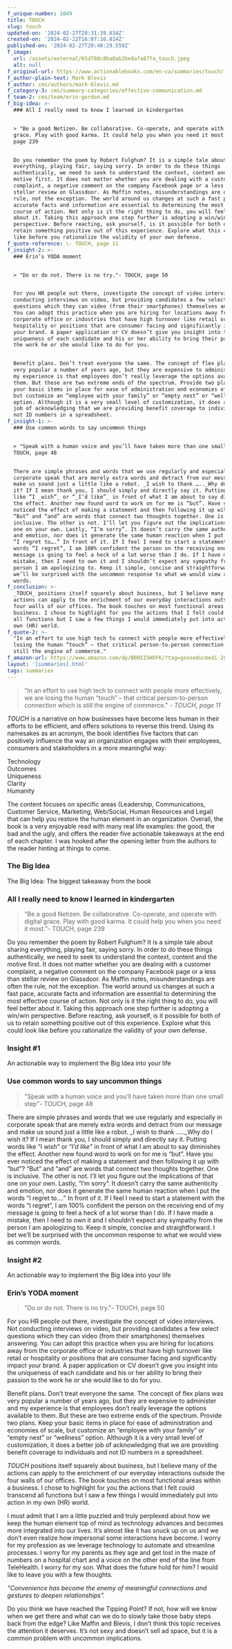 ```yaml
---
f_unique-number: 1049
title: TOUCH
slug: touch
updated-on: '2024-02-27T20:31:39.834Z'
created-on: '2024-02-22T16:07:16.814Z'
published-on: '2024-02-27T20:40:29.559Z'
f_image:
  url: /assets/external/65d780c8ba0ab2be8afa67fa_touch.jpeg
  alt: null
f_original-url: https://www.actionablebooks.com/en-ca/summaries/touch/
f_author-plain-text: Mark Blevis
f_author: cms/authors/mark-blevis.md
f_category-3: cms/summary-categories/effective-communication.md
f_team-2: cms/team/erin-gordon.md
f_big-idea: >-
  ### All I really need to know I learned in kindergarten


  > "Be a good Netizen. Be collaborative. Co-operate, and operate with digital
  grace. Play with good karma. It could help you when you need it most."- TOUCH,
  page 239


  Do you remember the poem by Robert Fulghum? It is a simple tale about sharing
  everything, playing fair, saying sorry. In order to do these things
  authentically, we need to seek to understand the context, content and the
  motive first. It does not matter whether you are dealing with a customer
  complaint, a negative comment on the company Facebook page or a less than
  stellar review on Glassdoor. As Maffin notes, misunderstandings are often the
  rule, not the exception. The world around us changes at such a fast pace,
  accurate facts and information are essential to determining the most effective
  course of action. Not only is it the right thing to do, you will feel better
  about it. Taking this approach one step further is adopting a win/win
  perspective. Before reacting, ask yourself, is it possible for both of us to
  retain something positive out of this experience. Explore what this could look
  like before you rationalize the validity of your own defense.
f_quote-reference: \- TOUCH, page 11
f_insight-2: >-
  ### Erin’s YODA moment


  > "Do or do not. There is no try."- TOUCH, page 50


  For you HR people out there, investigate the concept of video interviews. Not
  conducting interviews on video, but providing candidates a few select
  questions which they can video (from their smartphones) themselves answering.
  You can adopt this practice when you are hiring for locations away from the
  corporate office or industries that have high turnover like retail or
  hospitality or positions that are consumer facing and significantly impact
  your brand. A paper application or CV doesn’t give you insight into the
  uniqueness of each candidate and his or her ability to bring their passion to
  the work he or she would like to do for you.


  Benefit plans. Don’t treat everyone the same. The concept of flex plans was
  very popular a number of years ago, but they are expensive to administer and
  my experience is that employees don’t really leverage the options available to
  them. But these are two extreme ends of the spectrum. Provide two plans. Keep
  your basic items in place for ease of administration and economies of scale,
  but customize an “employee with your family” or “empty nest” or “wellness”
  option. Although it is a very small level of customization, it does a better
  job of acknowledging that we are providing benefit coverage to individuals and
  not ID numbers in a spreadsheet.
f_insight-1: >-
  ### Use common words to say uncommon things


  > "Speak with a human voice and you’ll have taken more than one small step"-
  TOUCH, page 48


  There are simple phrases and words that we use regularly and especially in
  corporate speak that are merely extra words and detract from our message and
  make us sound just a little like a robot. _I wish to thank ….._Why do I wish
  it? If I mean thank you, I should simply and directly say it. Putting words
  like “I _wish”_ or “_I’d like”_ in front of what I am about to say diminishes
  the effect. Another new found word to work on for me is “but”. Have you ever
  noticed the effect of making a statement and then following it up with “but”?
  “But” and “and” are words that connect two thoughts together. One is
  inclusive. The other is not. I’ll let you figure out the implications of that
  one on your own. Lastly, “I’m sorry”. It doesn’t carry the same authenticity
  and emotion, nor does it generate the same human reaction when I put the words
  “I regret to….” In front of it. If I feel I need to start a statement with the
  words “I regret”, I am 100% confident the person on the receiving end of my
  message is going to feel a heck of a lot worse than I do. If I have made a
  mistake, then I need to own it and I shouldn’t expect any sympathy from the
  person I am apologizing to. Keep it simple, concise and straightforward. I bet
  we’ll be surprised with the uncommon response to what we would view as common
  words.
f_conclusion: >-
  _TOUCH_ positions itself squarely about business, but I believe many of the
  actions can apply to the enrichment of our everyday interactions outside the
  four walls of our offices. The book touches on most functional areas within a
  business. I chose to highlight for you the actions that I felt could transcend
  all functions but I saw a few things I would immediately put into action in my
  own (HR) world.
f_quote-2: >-
  "In an effort to use high tech to connect with people more effectively, we are
  losing the human “touch” – that critical person-to-person connection which is
  still the engine of commerce."
f_amazon-url: https://www.amazon.com/dp/B00IISHOFK/?tag=gooseducmedi-20
layout: '[summaries].html'
tags: summaries
---
```


> "In an effort to use high tech to connect with people more effectively, we are losing the human “touch” – that critical person-to-person connection which is still the engine of commerce." _\- TOUCH, page 11_

_TOUCH_ is a narrative on how businesses have become less human in their efforts to be efficient, and offers solutions to reverse this trend. Using its namesakes as an acronym, the book identifies five factors that can positively influence the way an organization engages with their employees, consumers and stakeholders in a more meaningful way:

Technology  
Outcomes  
Uniqueness  
Clarity  
Humanity

The content focuses on specific areas (Leadership, Communications, Customer Service, Marketing, Web/Social, Human Resources and Legal) that can help you restore the human element in an organization. Overall, the book is a very enjoyable read with many real life examples: the good, the bad and the ugly, and offers the reader five actionable takeaways at the end of each chapter. I was hooked after the opening letter from the authors to the reader hinting at things to come.

### The Big Idea

The Big Idea: The biggest takeaway from the book

### All I really need to know I learned in kindergarten

> "Be a good Netizen. Be collaborative. Co-operate, and operate with digital grace. Play with good karma. It could help you when you need it most."- TOUCH, page 239

Do you remember the poem by Robert Fulghum? It is a simple tale about sharing everything, playing fair, saying sorry. In order to do these things authentically, we need to seek to understand the context, content and the motive first. It does not matter whether you are dealing with a customer complaint, a negative comment on the company Facebook page or a less than stellar review on Glassdoor. As Maffin notes, misunderstandings are often the rule, not the exception. The world around us changes at such a fast pace, accurate facts and information are essential to determining the most effective course of action. Not only is it the right thing to do, you will feel better about it. Taking this approach one step further is adopting a win/win perspective. Before reacting, ask yourself, is it possible for both of us to retain something positive out of this experience. Explore what this could look like before you rationalize the validity of your own defense.

### Insight #1

An actionable way to implement the Big Idea into your life

### Use common words to say uncommon things

> "Speak with a human voice and you’ll have taken more than one small step"- TOUCH, page 48

There are simple phrases and words that we use regularly and especially in corporate speak that are merely extra words and detract from our message and make us sound just a little like a robot. _I wish to thank ….._Why do I wish it? If I mean thank you, I should simply and directly say it. Putting words like “I _wish”_ or “_I’d like”_ in front of what I am about to say diminishes the effect. Another new found word to work on for me is “but”. Have you ever noticed the effect of making a statement and then following it up with “but”? “But” and “and” are words that connect two thoughts together. One is inclusive. The other is not. I’ll let you figure out the implications of that one on your own. Lastly, “I’m sorry”. It doesn’t carry the same authenticity and emotion, nor does it generate the same human reaction when I put the words “I regret to….” In front of it. If I feel I need to start a statement with the words “I regret”, I am 100% confident the person on the receiving end of my message is going to feel a heck of a lot worse than I do. If I have made a mistake, then I need to own it and I shouldn’t expect any sympathy from the person I am apologizing to. Keep it simple, concise and straightforward. I bet we’ll be surprised with the uncommon response to what we would view as common words.

### Insight #2

An actionable way to implement the Big Idea into your life

### Erin’s YODA moment

> "Do or do not. There is no try."- TOUCH, page 50

For you HR people out there, investigate the concept of video interviews. Not conducting interviews on video, but providing candidates a few select questions which they can video (from their smartphones) themselves answering. You can adopt this practice when you are hiring for locations away from the corporate office or industries that have high turnover like retail or hospitality or positions that are consumer facing and significantly impact your brand. A paper application or CV doesn’t give you insight into the uniqueness of each candidate and his or her ability to bring their passion to the work he or she would like to do for you.

Benefit plans. Don’t treat everyone the same. The concept of flex plans was very popular a number of years ago, but they are expensive to administer and my experience is that employees don’t really leverage the options available to them. But these are two extreme ends of the spectrum. Provide two plans. Keep your basic items in place for ease of administration and economies of scale, but customize an “employee with your family” or “empty nest” or “wellness” option. Although it is a very small level of customization, it does a better job of acknowledging that we are providing benefit coverage to individuals and not ID numbers in a spreadsheet.

_TOUCH_ positions itself squarely about business, but I believe many of the actions can apply to the enrichment of our everyday interactions outside the four walls of our offices. The book touches on most functional areas within a business. I chose to highlight for you the actions that I felt could transcend all functions but I saw a few things I would immediately put into action in my own (HR) world.

I must admit that I am a little puzzled and truly perplexed about how we keep the human element top of mind as technology advances and becomes more integrated into our lives. It’s almost like it has snuck up on us and we don’t even realize how impersonal some interactions have become. I worry for my profession as we leverage technology to automate and streamline processes. I worry for my parents as they age and get lost in the maze of numbers on a hospital chart and a voice on the other end of the line from TeleHealth. I worry for my son. What does the future hold for him? I would like to leave you with a few thoughts.

_“Convenience has become the enemy of meaningful connections and gestures to deepen relationships”._

Do you think we have reached the Tipping Point? If not, how will we know when we get there and what can we do to slowly take those baby steps back from the edge? Like Maffin and Blevis, I don’t think this topic receives the attention it deserves. It’s not sexy and doesn’t sell ad space, but it is a common problem with uncommon implications.
